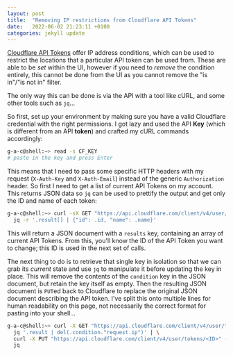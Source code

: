 ```yaml
---
layout: post
title:  "Removing IP restrictions from Cloudflare API Tokens"
date:   2022-06-02 21:23:11 +0100
categories: jekyll update
---
```

[Cloudflare API Tokens][cloudflare-api-tokens] offer IP address conditions, which can be used to restrict the locations that a particular API token can be used from. These are able to be _set_ within the UI, however if you need to _remove_ the condition entirely, this cannot be done from the UI as you cannot remove the "is in"/"is not in" filter.

The only way this can be done is via the API with a tool like cURL, and some other tools such as `jq`...

So first, set up your environment by making sure you have a valid Cloudflare credential with the right permissions. I got lazy and used the API **Key** (which is different from an API **token**) and crafted my cURL commands accordingly:

```sh
g-a-c@shell:~> read -s CF_KEY
# paste in the key and press Enter
```

This means that I need to pass some specific HTTP headers with my request (`X-Auth-Key` and `X-Auth-Email`) instead of the generic `Authorization` header. So first I need to get a list of current API Tokens on my account. This returns JSON data so `jq` can be used to prettify the output and get only the ID and name of each token:

```sh
g-a-c@shell:~> curl -sX GET "https://api.cloudflare.com/client/v4/user/tokens" -H "X-Auth-Key: ${CF_TOKEN}" -H "X-Auth-Email: cloudflare@example.com" | \
  jq -r '.result[] | {"id": .id, "name": .name}'
```

This will return a JSON document with a `results` key, containing an array of current API Tokens. From this, you'll know the ID of the API Token you want to change; this ID is used in the next set of calls.

The next thing to do is to retrieve that single key in isolation so that we can grab its _current_ state and use `jq` to manipulate it before updating the key in place. This will remove the contents of the `condition` key in the JSON document, but retain the key itself as empty. Then the resulting JSON document is `PUT`ed back to Cloudflare to replace the original JSON document describing the API token. I've split this onto multiple lines for human readability on this page, not necessarily the correct format for pasting into your shell...

```sh
g-a-c@shell:~> curl -X GET "https://api.cloudflare.com/client/v4/user/tokens/<ID>" -H "X-Auth-Key: ${CF_TOKEN}" -H "X-Auth-Email: cloudflare@example.com" | \
  jq '.result | del(.condition."request.ip")' | \
  curl -X PUT "https://api.cloudflare.com/client/v4/user/tokens/<ID>" -H "X-Auth-Key: ${CF_TOKEN}" -H "X-Auth-Email: cloudflare@example.com" -H "Content-Type: application/json" --data-binary @- | \
  jq
```

[cloudflare-api-tokens]: https://dash.cloudflare.com/profile/api-tokens
